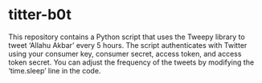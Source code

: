 # titter-b0t

This repository contains a Python script that uses the Tweepy library to tweet ‘Allahu Akbar’ every 5 hours. The script authenticates with Twitter using your consumer key, consumer secret, access token, and access token secret. You can adjust the frequency of the tweets by modifying the ‘time.sleep’ line in the code.
